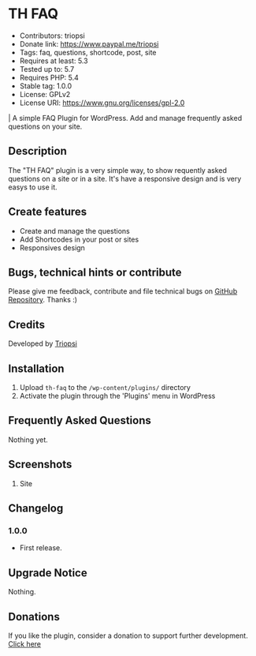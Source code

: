 # TH FAQ
* Contributors: triopsi
* Donate link: https://www.paypal.me/triopsi
* Tags: faq, questions, shortcode, post, site
* Requires at least: 5.3
* Tested up to: 5.7
* Requires PHP: 5.4
* Stable tag: 1.0.0
* License: GPLv2
* License URI: https://www.gnu.org/licenses/gpl-2.0
 
| A simple FAQ Plugin for WordPress. Add and manage frequently asked questions on your site.
 
## Description

The "TH FAQ" plugin is a very simple way, to show requently asked questions on a site or in a site. It's have a responsive design
and is very easys to use it.

## Create features
 
* Create and manage the questions
* Add Shortcodes in your post or sites 
* Responsives design

## Bugs, technical hints or contribute

Please give me feedback, contribute and file technical bugs on [GitHub Repository](https://github.com/triopsi/th-faq). Thanks :)

## Credits

Developed by [Triopsi](https://triopsi-hosting.com)

## Installation
 
1. Upload `th-faq` to the `/wp-content/plugins/` directory
1. Activate the plugin through the 'Plugins' menu in WordPress
 
## Frequently Asked Questions
 
Nothing yet.
 
## Screenshots

1. Site
 
## Changelog

### 1.0.0
* First release.

## Upgrade Notice

Nothing.

## Donations

If you like the plugin, consider a donation to support further development. [Click here](https://www.paypal.me/triopsi)
 